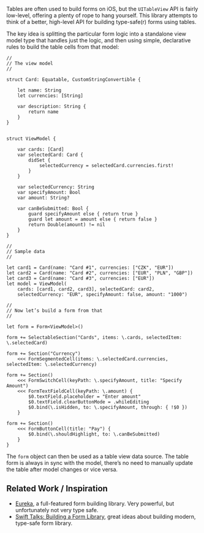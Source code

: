 Tables are often used to build forms on iOS, but the `UITableView` API is fairly low-level, offering a plenty of rope to hang yourself. This library attempts to think of a better, high-level API for building type-safe(r) forms using tables.

The key idea is splitting the particular form logic into a standalone view model type that handles just the logic, and then using simple, declarative rules to build the table cells from that model:

```
//
// The view model
//

struct Card: Equatable, CustomStringConvertible {

    let name: String
    let currencies: [String]

    var description: String {
        return name
    }
}


struct ViewModel {

    var cards: [Card]
    var selectedCard: Card {
        didSet {
            selectedCurrency = selectedCard.currencies.first!
        }
    }

    var selectedCurrency: String
    var specifyAmount: Bool
    var amount: String?

    var canBeSubmitted: Bool {
        guard specifyAmount else { return true }
        guard let amount = amount else { return false }
        return Double(amount) != nil
    }
}

//
// Sample data
//

let card1 = Card(name: "Card #1", currencies: ["CZK", "EUR"])
let card2 = Card(name: "Card #2", currencies: ["EUR", "PLN", "GBP"])
let card3 = Card(name: "Card #3", currencies: ["EUR"])
let model = ViewModel(
    cards: [card1, card2, card3], selectedCard: card2,
    selectedCurrency: "EUR", specifyAmount: false, amount: "1000")

//
// Now let’s build a form from that
//

let form = Form<ViewModel>()

form += SelectableSection("Cards", items: \.cards, selectedItem: \.selectedCard)

form += Section("Currency")
    <<< FormSegmentedCell(items: \.selectedCard.currencies, selectedItem: \.selectedCurrency)

form += Section()
    <<< FormSwitchCell(keyPath: \.specifyAmount, title: "Specify Amount")
    <<< FormTextFieldCell(keyPath: \.amount) {
        $0.textField.placeholder = "Enter amount"
        $0.textField.clearButtonMode = .whileEditing
        $0.bind(\.isHidden, to: \.specifyAmount, through: { !$0 })
    }

form += Section()
    <<< FormButtonCell(title: "Pay") {
        $0.bind(\.shouldHighlight, to: \.canBeSubmitted)
    }
}
```

The `form` object can then be used as a table view data source. The table form is always in sync with the model, there’s no need to manually update the table after model changes or vice versa.

## Related Work / Inspiration

* [Eureka](https://github.com/xmartlabs/Eureka/), a full-featured form building library. Very powerful, but unfortunately not very type safe.
* [Swift Talks: Building a Form Library](https://talk.objc.io/collections/building-a-form-library), great ideas about building modern, type-safe form library.